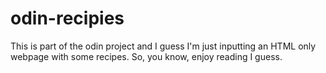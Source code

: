 # odin-recipies

This is part of the odin project and I guess I'm just inputting an HTML 
only webpage with some recipes. So, you know, enjoy reading I guess.


